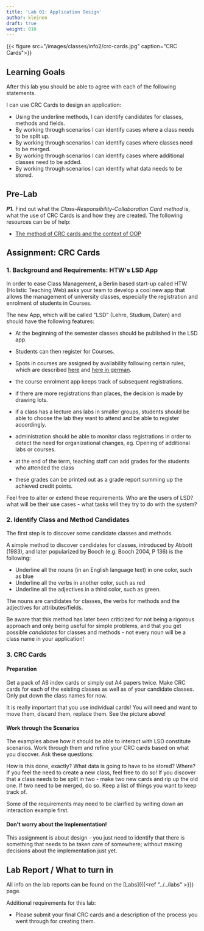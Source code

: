 ```yaml
---
title: 'Lab 01: Application Design'
author: kleinen
draft: true
weight: 010
---
```


{{< figure src="/images/classes/info2/crc-cards.jpg" caption="CRC Cards">}}

## Learning Goals

After this lab you should be able to agree with each of the following statements.

I can use CRC Cards to design an application:
* Using the underline methods, I can identify candidates for classes, methods and fields. 
* By working through scenarios I can identify cases where a class needs to be split up. 
* By working through scenarios I can identify cases where classes need to be merged. 
* By working through scenarios I can identify cases where additional classes need to be added. 
* By working through scenarios I can identify what data needs to be stored. 

## Pre-Lab


***P1.*** Find out what the *Class-Responsibility-Collaboration Card method* is, what the use of CRC Cards is and how they are created. The following resources can be of help:
* [The method of CRC cards and the context of OOP](http://c2.com/doc/oopsla89/paper.html)

## Assignment: CRC Cards

### 1. Background and Requirements: HTW's LSD App

In order to ease Class Management, a Berlin based start-up called HTW (Holistic Teaching Web) asks your team to develop a cool new app that allows
the management of university classes, especially the registration and enrolment of students in Courses.

The new App, which will be called "LSD" (Lehre, Studium, Daten) and should have the following features:
- At the beginning of the semester classes should be published in the LSD app.
- Students can then register for Courses.
- Spots in courses are assigned by availability following certain rules, which are described [here](https://www.htw-berlin.de/en/studies/organising-your-studies/module-registration/) and [here in german](https://www.htw-berlin.de/studium/studienorganisation/kursbelegung/).
- the course enrolment app keeps track of subsequent registrations. 
- if there are more registrations than places, the decision is made by drawing lots.
- if a class has a lecture ans labs in smaller groups, students should be able to choose the lab they want to attend and be able to register accordingly.
- administration should be able to monitor class registrations in order to detect the need for organizational changes, eg. Opening of additional labs or courses.

- at the end of the term, teaching staff can add grades for the students who attended the class
- these grades can be printed out as a grade report summing up the achieved credit points.

Feel free to alter or extend these requirements. Who are the users of LSD? what will be their use cases - what tasks will they try to do with the system? 


### 2. Identify Class and Method Candidates

The first step is to discover some candidate classes and methods.

A simple method to discover candidates for classes, introduced by Abbott (1983),
and later popularized by Booch (e.g. Booch 2004, P 136) is the following:

  * Underline all the nouns (in an English language text) in one color, such as blue
  * Underline all the verbs in another color, such as red
  * Underline all the adjectives in a third color, such as green.

The nouns are candidates for classes, the verbs for methods and the adjectives for attributes/fields.

Be aware that this method has later been criticized for not being a rigorous approach and only being useful for simple problems, and that you get possible *candidates* for classes and methods - not every noun will be a class name in your application!


### 3. CRC Cards

#### Preparation

Get a pack of A6 index cards or simply cut A4 papers twice.
Make CRC cards for each of the existing classes as well as of your candidate classes.
Only put down the class names for now.

It is really important that you use individual cards! You will need and want to
move them, discard them, replace them. See the picture above!

#### Work through the Scenarios

The examples above how it should be able to interact with LSD constitute
scenarios. Work through them and refine your CRC cards based on what you discover.
Ask these questions:

How is this done, exactly?
What data is going to have to be stored? Where?
If you feel the need to create a new class, feel free to do so!
If you discover that a class needs to be split in two - make two new cards and rip up the old one.
If two need to be merged, do so.
Keep a list of things you want to keep track of.

Some of the requirements may need to be clarified by writing down an interaction
example first.

#### Don't worry about the Implementation!

This assignment is about design - you just need to identify that there is
something that needs to be taken care of somewhere; without making decisions
about the implementation just yet.


## Lab Report / What to turn in

All info on the lab reports can be found on the [Labs]({{<ref "../../labs" >}}) page.

Additional requirements for this lab:
* Please submit your final CRC cards and a description of the process you went through for creating them.
